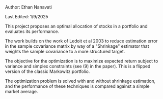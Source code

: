Author: Ethan Nanavati

Last Edited: 1/9/2025



This project proposes an optimal allocation of stocks in a portfolio and evaluates its performance. 

The work builds on the work of Ledoit et al 2003 to reduce estimation error in the sample covariance matrix by way of a "Shrinkage" estimator that weights the sample covariance to a more structured target.

The objective for the optimization is to maximize expected return subject to variance and simplex constraints (see (9) in the paper). This is a flipped version of the classic Markowitz portfolio.

The optimization problem is solved with and without shrinkage estimation, and the performance of these techniques is compared against a simple market average.
